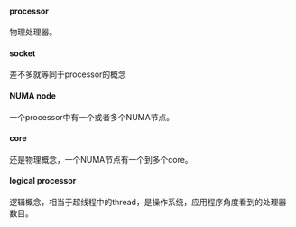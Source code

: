 #### processor 
物理处理器。

#### socket
差不多就等同于processor的概念

#### NUMA node
一个processor中有一个或者多个NUMA节点。

#### core
还是物理概念，一个NUMA节点有一个到多个core。

#### logical processor
逻辑概念，相当于超线程中的thread，是操作系统，应用程序角度看到的处理器数目。
